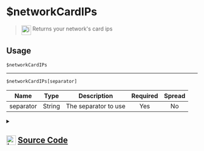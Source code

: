 # $networkCardIPs
> <img align="top" src="https://upload.wikimedia.org/wikipedia/commons/thumb/e/e4/Infobox_info_icon.svg/160px-Infobox_info_icon.svg.png?20150409153300" alt="image" width="25" height="auto"> Returns your network's card ips
## Usage
```
$networkCardIPs
```
---
```
$networkCardIPs[separator]
```
| Name | Type | Description | Required | Spread
| :---: | :---: | :---: | :---: | :---: |
separator | String | The separator to use | Yes | No
<details>
<summary>
    
## <img align="top" src="https://cdn4.iconfinder.com/data/icons/iconsimple-logotypes/512/github-512.png" alt="image" width="25" height="auto">  [Source Code](https://github.com/tryforge/ForgeScript-V2/blob/main/src/native/networkCardIPs.ts)
    
</summary>
    
```ts
import { networkInterfaces } from "os"
import { ArgType, NativeFunction, Return } from "../structures"

export default new NativeFunction({
    name: "$networkCardIPs",
    version: "1.2.0",
    description: "Returns your network's card ips",
    unwrap: true,
    brackets: false,
    args: [
        {
            name: "separator",
            description: "The separator to use",
            rest: false,
            required: true,
            type: ArgType.String
        }
    ],
    execute(ctx, [ sep ]) {
        return Return.success(Object.values(networkInterfaces()).map(x => x?.map(x => x.address).filter(Boolean).join(sep ?? ", ")).join(sep ?? ", "))
    }
})
```
    
</details>